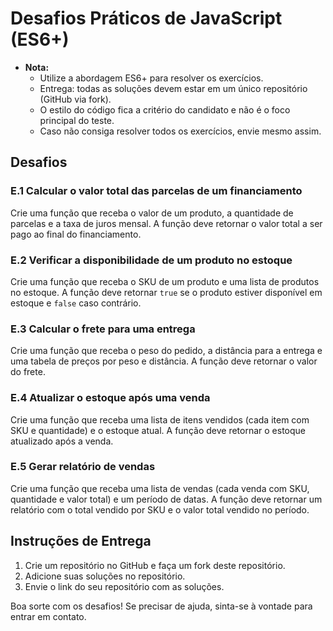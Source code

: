 # Desafios Práticos de JavaScript (ES6+)

- **Nota:**
  - Utilize a abordagem ES6+ para resolver os exercícios.
  - Entrega: todas as soluções devem estar em um único repositório (GitHub via fork).
  - O estilo do código fica a critério do candidato e não é o foco principal do teste.
  - Caso não consiga resolver todos os exercícios, envie mesmo assim.

## Desafios

### E.1 Calcular o valor total das parcelas de um financiamento

Crie uma função que receba o valor de um produto, a quantidade de parcelas e a taxa de juros mensal. A função deve retornar o valor total a ser pago ao final do financiamento.

### E.2 Verificar a disponibilidade de um produto no estoque

Crie uma função que receba o SKU de um produto e uma lista de produtos no estoque. A função deve retornar `true` se o produto estiver disponível em estoque e `false` caso contrário.

### E.3 Calcular o frete para uma entrega

Crie uma função que receba o peso do pedido, a distância para a entrega e uma tabela de preços por peso e distância. A função deve retornar o valor do frete.

### E.4 Atualizar o estoque após uma venda

Crie uma função que receba uma lista de itens vendidos (cada item com SKU e quantidade) e o estoque atual. A função deve retornar o estoque atualizado após a venda.

### E.5 Gerar relatório de vendas

Crie uma função que receba uma lista de vendas (cada venda com SKU, quantidade e valor total) e um período de datas. A função deve retornar um relatório com o total vendido por SKU e o valor total vendido no período.


## Instruções de Entrega

1. Crie um repositório no GitHub e faça um fork deste repositório.
2. Adicione suas soluções no repositório.
3. Envie o link do seu repositório com as soluções.

Boa sorte com os desafios! Se precisar de ajuda, sinta-se à vontade para entrar em contato.